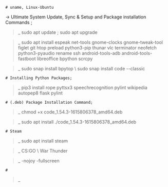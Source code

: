 
	# uname, Linux-Ubuntu

-> Ultimate System Update, Sync & Setup and Package installation Commands ; 

>_ sudo apt update ; sudo apt upgrade 

>_ sudo apt install espeak net-tools gnome-clocks gnome-tweak-tool figlet git htop preload python3-pip thunar vlc terminator neofetch 
python3-pyaudio rename ssh android-tools-adb android-tools-fastboot libreoffice bpython scrcpy 

>_ sudo snap install bpytop \ sudo snap install code --classic



	# Installing Python Packages;  

>_ pip3 install rope pyttsx3 speechrecognition pylint wikipedia autopep8 flask pylint



	# (.deb) Package Installation Command;  

>_ chmod +x  code_1.54.3-1615806378_amd64.deb

>_ sudo apt install ./code_1.54.3-1615806378_amd64.deb



	# Steam
>_ sudo apt install steam

>_ CS:GO \ War Thunder

>_ -nojoy -fullscreen



	# 

>_ 
